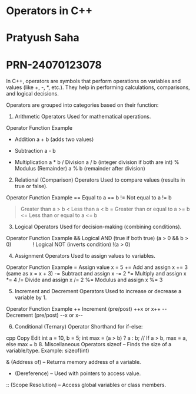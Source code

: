 # Operators in C++
# Pratyush Saha
# PRN-24070123078
In C++, operators are symbols that perform operations on variables and values (like +, -, *, etc.).
They help in performing calculations, comparisons, and logical decisions.

Operators are grouped into categories based on their function:

1. Arithmetic Operators
Used for mathematical operations.

Operator	Function	Example
+	Addition	a + b (adds two values)
-	Subtraction	a - b
*	Multiplication	a * b
/	Division	a / b (integer division if both are int)
%	Modulus (Remainder)	a % b (remainder after division)

2. Relational (Comparison) Operators
Used to compare values (results in true or false).

Operator	Function	Example
==	Equal to	a == b
!=	Not equal to	a != b
>	Greater than	a > b
<	Less than	a < b
>=	Greater than or equal to	a >= b
<=	Less than or equal to	a <= b

3. Logical Operators
Used for decision-making (combining conditions).

Operator	Function	Example
&&	Logical AND (true if both true)	(a > 0 && b > 0)
`		`
!	Logical NOT (inverts condition)	!(a > 0)

4. Assignment Operators
Used to assign values to variables.

Operator	Function	Example
=	Assign value	x = 5
+=	Add and assign	x += 3 (same as x = x + 3)
-=	Subtract and assign	x -= 2
*=	Multiply and assign	x *= 4
/=	Divide and assign	x /= 2
%=	Modulus and assign	x %= 3

5. Increment and Decrement Operators
Used to increase or decrease a variable by 1.

Operator	Function	Example
++	Increment (pre/post)	++x or x++
--	Decrement (pre/post)	--x or x--

6. Conditional (Ternary) Operator
Shorthand for if-else:

cpp
Copy
Edit
int a = 10, b = 5;
int max = (a > b) ? a : b;  // If a > b, max = a, else max = b
8. Miscellaneous Operators
sizeof – Finds the size of a variable/type.
Example: sizeof(int)

& (Address of) – Returns memory address of a variable.

* (Dereference) – Used with pointers to access value.

:: (Scope Resolution) – Access global variables or class members.
